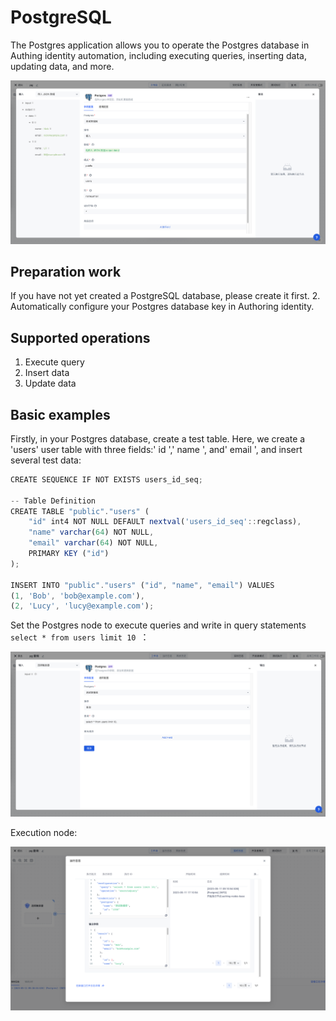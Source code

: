 # PostgreSQL

The Postgres application allows you to operate the Postgres database in Authing identity automation, including executing queries, inserting data, updating data, and more.

![](../static/G65kbejxaoaL30xEm5vci5oinZc.png)

## Preparation work

If you have not yet created a PostgreSQL database, please create it first.
2. Automatically configure your Postgres database key in Authoring identity.

## Supported operations

1. Execute query
2. Insert data
3. Update data

## Basic examples

Firstly, in your Postgres database, create a test table. Here, we create a 'users' user table with three fields:' id ',' name ', and' email ', and insert several test data:

```typescript
CREATE SEQUENCE IF NOT EXISTS users_id_seq;

-- Table Definition
CREATE TABLE "public"."users" (
    "id" int4 NOT NULL DEFAULT nextval('users_id_seq'::regclass),
    "name" varchar(64) NOT NULL,
    "email" varchar(64) NOT NULL,
    PRIMARY KEY ("id")
);

INSERT INTO "public"."users" ("id", "name", "email") VALUES
(1, 'Bob', 'bob@example.com'), 
(2, 'Lucy', 'lucy@example.com');
```

Set the Postgres node to execute queries and write in query statements `select * from users limit 10 `：

![](../static/E1v4bJbPaonGN5xFX6jc0HX9n8O.png)

Execution node:

![](../static/Smw3bIh64oDTsHxkpWPcdDFmnkc.png)

